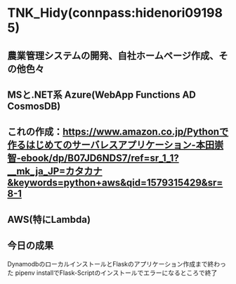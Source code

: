 # TNK_Hidy(connpass:hidenori091985)

## 農業管理システムの開発、自社ホームページ作成、その他色々

## MSと.NET系 Azure(WebApp Functions AD CosmosDB) 

## これの作成：https://www.amazon.co.jp/Pythonで作るはじめてのサーバレスアプリケーション-本田崇智-ebook/dp/B07JD6NDS7/ref=sr_1_1?__mk_ja_JP=カタカナ&keywords=python+aws&qid=1579315429&sr=8-1

## AWS(特にLambda)

## 今日の成果
DynamodbのローカルインストールとFlaskのアプリケーション作成まで終わった
pipenv installでFlask-Scriptのインストールでエラーになるところで終了
